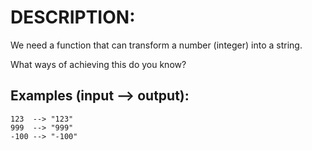 # DESCRIPTION:

We need a function that can transform a number (integer) into a string.

What ways of achieving this do you know?

## Examples (input --> output):

```
123  --> "123"
999  --> "999"
-100 --> "-100"
```
